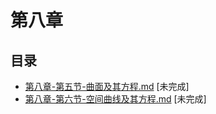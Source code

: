 # 第八章 

## 目录

-  [第八章-第五节-曲面及其方程.md](第八章-第五节-曲面及其方程.md) [未完成]
-  [第八章-第六节-空间曲线及其方程.md](第八章-第六节-空间曲线及其方程.md) [未完成]